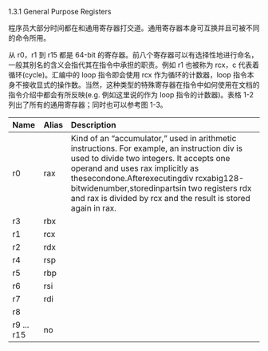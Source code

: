 1.3.1 General Purpose Registers

程序员大部分时间都在和通用寄存器打交道。通用寄存器本身可互换并且可被不同的命令所用。

从 r0，r1 到 r15 都是 64-bit 的寄存器。前八个寄存器可以有选择性地进行命名，一般其别名的含义会指代其在指令中承担的职责。例如 r1 也被称为 rcx，c 代表着循环\(cycle\)。汇编中的 loop 指令即会使用 rcx 作为循环的计数器，loop 指令本身不接收显式的操作数。当然，这种类型的特殊寄存器在指令中如何使用在文档的指令介绍中都会有所反映\(e.g. 例如这里说的作为 loop 指令的计数器\)。表格 1-2 列出了所有的通用寄存器；同时也可以参考图 1-3。

| Name | Alias | Description |
| :--- | :--- | :--- |
| r0 | rax | Kind of an “accumulator,” used in arithmetic instructions. For example, an instruction div is used to divide two integers. It accepts one operand and uses rax implicitly as thesecondone.Afterexecutingdiv rcxabig128-bitwidenumber,storedinpartsin two registers rdx and rax is divided by rcx and the result is stored again in rax. |
| r3 | rbx |  |
| r1 | rcx |  |
| r2 | rdx |  |
| r4 | rsp |  |
| r5 | rbp |  |
| r6 | rsi |  |
| r7 | rdi |  |
| r8 |  |  |
| r9 ... r15 | no |  |



